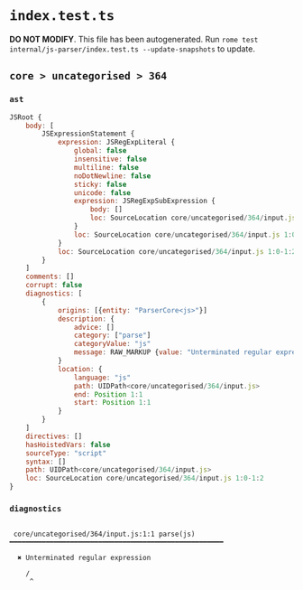 # `index.test.ts`

**DO NOT MODIFY**. This file has been autogenerated. Run `rome test internal/js-parser/index.test.ts --update-snapshots` to update.

## `core > uncategorised > 364`

### `ast`

```javascript
JSRoot {
	body: [
		JSExpressionStatement {
			expression: JSRegExpLiteral {
				global: false
				insensitive: false
				multiline: false
				noDotNewline: false
				sticky: false
				unicode: false
				expression: JSRegExpSubExpression {
					body: []
					loc: SourceLocation core/uncategorised/364/input.js 1:1-1:1
				}
				loc: SourceLocation core/uncategorised/364/input.js 1:0-1:2
			}
			loc: SourceLocation core/uncategorised/364/input.js 1:0-1:2
		}
	]
	comments: []
	corrupt: false
	diagnostics: [
		{
			origins: [{entity: "ParserCore<js>"}]
			description: {
				advice: []
				category: ["parse"]
				categoryValue: "js"
				message: RAW_MARKUP {value: "Unterminated regular expression"}
			}
			location: {
				language: "js"
				path: UIDPath<core/uncategorised/364/input.js>
				end: Position 1:1
				start: Position 1:1
			}
		}
	]
	directives: []
	hasHoistedVars: false
	sourceType: "script"
	syntax: []
	path: UIDPath<core/uncategorised/364/input.js>
	loc: SourceLocation core/uncategorised/364/input.js 1:0-1:2
}
```

### `diagnostics`

```

 core/uncategorised/364/input.js:1:1 parse(js) ━━━━━━━━━━━━━━━━━━━━━━━━━━━━━━━━━━━━━━━━━━━━━━━━━━━━━

  ✖ Unterminated regular expression

    /
     ^


```
